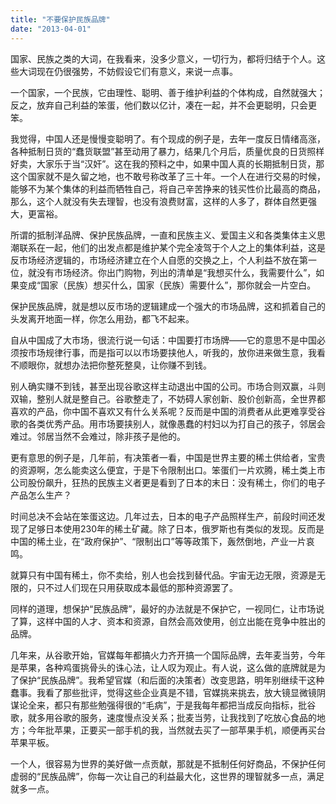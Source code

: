 ```yaml
---
title: "不要保护民族品牌"
date: "2013-04-01"
---
```


国家、民族之类的大词，在我看来，没多少意义，一切行为，都将归结于个人。这些大词现在仍很强势，不妨假设它们有意义，来说一点事。

一个国家，一个民族，它由理性、聪明、善于维护利益的个体构成，自然就强大；反之，放弃自己利益的笨蛋，他们数以亿计，凑在一起，并不会更聪明，只会更笨。

我觉得，中国人还是慢慢变聪明了。有个现成的例子是，去年一度反日情绪高涨，各种抵制日货的“蠢货联盟”甚至动用了暴力，结果几个月后，质量优良的日货照样好卖，大家乐于当“汉奸”。这在我的预料之中，如果中国人真的长期抵制日货，那这个国家就不是久留之地，也不敢号称改革了三十年。一个人在进行交易的时候，能够不为某个集体的利益而牺牲自己，将自己辛苦挣来的钱买性价比最高的商品，那么，这个人就没有失去理智，也没有浪费财富，这样的人多了，群体自然更强大，更富裕。

所谓的抵制洋品牌、保护民族品牌，一直和民族主义、爱国主义和各类集体主义思潮联系在一起，他们的出发点都是维护某个完全凌驾于个人之上的集体利益，这是反市场经济逻辑的，市场经济建立在个人自愿的交换之上，个人利益不放在第一位，就没有市场经济。你出门购物，列出的清单是“我想买什么，我需要什么”，如果变成“国家（民族）想买什么，国家（民族）需要什么”，那你就会一片空白。

保护民族品牌，就是想以反市场的逻辑建成一个强大的市场品牌，这和抓着自己的头发离开地面一样，你怎么用劲，都飞不起来。

自从中国成了大市场，很流行说一句话：中国要打市场牌——它的意思不是中国必须按市场规律行事，而是指可以以市场要挟他人，听我的，放你进来做生意，我看不顺眼你，就想办法把你整死整臭，让你赚不到钱。

别人确实赚不到钱，甚至出现谷歌这样主动退出中国的公司。市场合则双赢，斗则双输，整别人就是整自己。谷歌整走了，不妨碍人家创新、股价创新高，全世界都喜欢的产品，你中国不喜欢又有什么关系呢？反而是中国的消费者从此更难享受谷歌的各类优秀产品。用市场要挟别人，就像愚蠢的村妇以为打自己的孩子，邻居会难过。邻居当然不会难过，除非孩子是他的。

更有意思的例子是，几年前，有决策者一看，中国是世界主要的稀土供给者，宝贵的资源啊，怎么能卖这么便宜，于是下令限制出口。笨蛋们一片欢腾，稀土类上市公司股份飙升，狂热的民族主义者更是看到了日本的末日：没有稀土，你们的电子产品怎么生产？

时间总决不会站在笨蛋这边。几年过去，日本的电子产品照样生产，前段时间还发现了足够日本使用230年的稀土矿藏。除了日本，俄罗斯也有类似的发现。反而是中国的稀土业，在“政府保护”、“限制出口”等等政策下，轰然倒地，产业一片哀鸣。

就算只有中国有稀土，你不卖给，别人也会找到替代品。宇宙无边无限，资源是无限的，只不过人们现在只用获取成本最低的那种资源罢了。

同样的道理，想保护“民族品牌”，最好的办法就是不保护它，一视同仁，让市场说了算，这样中国的人才、资本和资源，自然会高效使用，创立出能在竞争中胜出的品牌。

几年来，从谷歌开始，官媒每年都搞火力齐开搞一个国际品牌，去年麦当劳，今年是苹果，各种鸡蛋挑骨头的诛心法，让人叹为观止。有人说，这么做的底牌就是为了保护“民族品牌”。我希望官媒（和后面的决策者）改变思路，明年别继续干这种蠢事。我看了那些批评，觉得这些企业真是不错，官媒挑来挑去，放大镜显微镜阴谋论全来，都只有那些勉强得很的“毛病”，于是我每年都把当成反向指标，批谷歌，就多用谷歌的服务，速度慢点没关系；批麦当劳，让我找到了吃放心食品的地方；今年批苹果，正要买一部手机的我，当然就去买了一部苹果手机，顺便再买台苹果平板。

一个人，很容易为世界的美好做一点贡献，那就是不抵制任何好商品，不保护任何虚弱的“民族品牌”，你每一次让自己的利益最大化，这世界的理智就多一点，满足就多一点。
